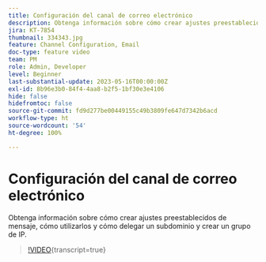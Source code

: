 ```yaml
---
title: Configuración del canal de correo electrónico
description: Obtenga información sobre cómo crear ajustes preestablecidos de mensaje, cómo utilizarlos y cómo delegar un subdominio y crear un grupo de IP.
jira: KT-7854
thumbnail: 334343.jpg
feature: Channel Configuration, Email
doc-type: feature video
team: PM
role: Admin, Developer
level: Beginner
last-substantial-update: 2023-05-16T00:00:00Z
exl-id: 8b96e3b0-84f4-4aa8-b2f5-1bf30e3e4106
hide: false
hidefromtoc: false
source-git-commit: fd9d277be00449155c49b3809fe647d7342b6acd
workflow-type: ht
source-wordcount: '54'
ht-degree: 100%

---
```


# Configuración del canal de correo electrónico

Obtenga información sobre cómo crear ajustes preestablecidos de mensaje, cómo utilizarlos y cómo delegar un subdominio y crear un grupo de IP.

>[!VIDEO](https://video.tv.adobe.com/v/334343?quality=12&learn=on){transcript=true}

